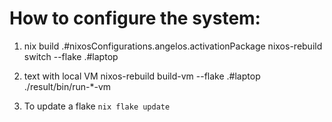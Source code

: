 # How to configure the system:

1. nix build .#nixosConfigurations.angelos.activationPackage
nixos-rebuild switch --flake .#laptop

2. text with local VM
nixos-rebuild build-vm --flake .#laptop
./result/bin/run-*-vm

3. To update a flake
`nix flake update`
